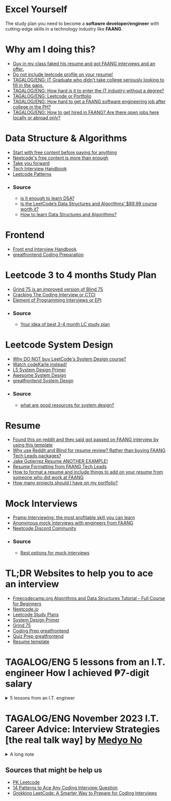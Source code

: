 # Excel Yourself
The study plan you need to become a **softawre developer/engineer** with cutting-edge skills in a technology industry like **FAANG**.

# Why am I doing this?
- [Guy in my class faked his resume and got FAANG interviews and an offer.](https://www.reddit.com/r/csMajors/comments/s9628x/guy_in_my_class_faked_his_resume_and_got_faang/)
- [Do not include leetcode profile on your resume!](https://www.reddit.com/r/leetcode/comments/yv7toz/should_i_include_my_leetcode_profile_in_my_resume/)
- [TAGALOG/ENG: IT Graduate who didn't take college seriously looking to fill in the gaps.](https://www.reddit.com/r/phcareers/comments/y82o84/it_graduate_who_didnt_take_college_seriously/)
- [TAGALOG/ENG: How hard is it to enter the IT industry without a degree?](https://www.reddit.com/r/phcareers/comments/jmka8j/how_hard_is_it_to_enter_the_it_industry_without_a/)
- [TAGALOG/ENG: Leetcode or Portfolio](https://www.reddit.com/r/PinoyProgrammer/comments/18ln2yw/leetcode_or_portfolio/)
- [TAGALOG/ENG: How hard to get a FAANG software engineering job after college in the PH?](https://www.reddit.com/r/PinoyProgrammer/comments/14u3g6g/how_hard_to_get_a_faang_software_engineering_job/)
- [TAGALOG/ENG: How to get hired in FAANG? Are there open jobs here locally or abroad only?](https://www.reddit.com/r/PinoyProgrammer/comments/yut8c0/how_to_get_hired_in_faang_are_there_open_jobs/)

# Data Structure & Algorithms
- [Start with free content before paying for anything](https://www.youtube.com/watch?v=8hly31xKli0)
- [Neetcode's free content is more than enough](https://neetcode.io/courses)
- [Take you forward](https://takeuforward.org/strivers-a2z-dsa-course/strivers-a2z-dsa-course-sheet-2/)
- [Tech Interview Handbook](https://www.techinterviewhandbook.org/)
- [Leetcode Patterns](https://seanprashad.com/leetcode-patterns/)
- ### Source
  - [is it enough to learn DSA?](https://www.reddit.com/r/leetcode/comments/11gr4uq/has_anyone_bought_the_leetcode_data_structures/)
  - [Is the LeetCode’s Data Structures and Algorithms’ $89.99 course worth it?](https://www.reddit.com/r/learnprogramming/comments/16vcdoo/is_the_leetcodes_data_structures_and_algorithms/)
  - [How to learn Data Structures and Algorithms?](https://www.reddit.com/r/leetcode/comments/q96h8k/how_to_learn_data_structures_and_algorithms/)

# Frontend
- [Front end Interview Handbook](https://www.frontendinterviewhandbook.com/)
- [greatfrontend Coding Preparation](https://www.greatfrontend.com/prepare/coding)

# Leetcode 3 to 4 months Study Plan
- [Grind 75 is an improved version of Blind 75](https://www.techinterviewhandbook.org/grind75)
- [Cracking The Coding Interview or CTCI](https://github.com/Avinash987/Coding/blob/master/Cracking-the-Coding-Interview-6th-Edition-189-Programming-Questions-and-Solutions.pdf)
- [Element of Programming Interviews or EPI](https://github.com/qqqil/ebooks/blob/master/algorithms/Elements%20of%20Programming%20Interviews.pdf)
- ### Source
  - [Your idea of best 3-4 month LC study plan](https://www.reddit.com/r/leetcode/comments/zk2hgo/your_idea_of_best_34_month_lc_study_plan/)

# Leetcode System Design
- [Why DO NOT buy LeetCode's System Design course?](https://www.reddit.com/r/leetcode/comments/yq93y2/do_not_buy_leetcodes_system_design_course/)
- [Watch codeKarle instead!](https://www.youtube.com/@codeKarle/videos)
- [L5 System Design Primer](https://github.com/donnemartin/system-design-primer)
- [Awesome System Design](https://github.com/madd86/awesome-system-design)
- [greatfrontend System Desgn](https://www.greatfrontend.com/prepare/system-design)
- ### Source
  - [what are good resources for system design?](https://www.reddit.com/r/leetcode/comments/uc3zex/what_are_good_resources_for_system_design/) 

# Resume
- [Found this on reddit and they said got passed on FAANG interview by using this template](https://www.overleaf.com/project/627224a4c2dc8e6361a77250)
- [Why use Reddit and Blind for resume review? Rather than buying FAANG Tech Leads packages?](https://www.teamblind.com/post/Anyone-use-FAANG-Tech-Leads-for-resume-review-O556x86R)
- [Jake Gutierrez Resume ANOTHER EXAMPLE!](https://github.com/jakegut/resume)
- [Resume Formatting from FAANG Tech Leads](https://www.faangtechleads.com/resume/checklist)
- [How to format a resume and include things to add on your resume from someone who did work at FAANG](https://www.reddit.com/r/cscareerquestions/comments/mybng0/i_landed_a_73k_sde_job_while_still_in_undergrad/)
- [How many projects should I have on my portfolio?](https://forum.freecodecamp.org/t/how-many-projects-should-i-have-on-my-portfolio/506361?fbclid=IwAR248kIngdMPp26ja-2fBUHSdUdmOZU4oxZaQvl8e2M2RRVuyI8A6ma86WI)

# Mock Interviews
- [Pramp Interviewing: the most profitable skill you can learn](https://www.pramp.com)
- [Anonymous mock interviews with engineers from FAANG](https://interviewing.io/)
- [Neetcode Discord Community](https://discord.com/invite/ddjKRXPqtk)
- ### Source
  - [Best options for mock interviews](https://www.reddit.com/r/leetcode/comments/wsgsxx/best_options_for_mock_interviews/) 

# TL;DR Websites to help you to ace an interview
- [Freecodecamp.org Algorithms and Data Structures Tutorial - Full Course for Beginners](https://youtu.be/8hly31xKli0)
- [Neetcode.io](https://neetcode.io/courses)
- [Leetcode Study Plans](https://leetcode.com/studyplan/)
- [System Design Primer](https://github.com/donnemartin/system-design-primer)
- [Grind 75](https://www.techinterviewhandbook.org/grind75)
- [Coding Prep greatfrontend](https://www.greatfrontend.com/prepare/coding)
- [Quiz Prep greatfrontend](https://www.greatfrontend.com/prepare/quiz)
- [Resume template](https://www.overleaf.com/project/627224a4c2dc8e6361a77250)

# TAGALOG/ENG 5 lessons from an I.T. engineer How I achieved ₱7-digit salary
<details><summary>5 lessons from an I.T. engineer</summary>
  
<p>𝑳𝒆𝒔𝒔𝒐𝒏 # 𝟏: 𝒀𝒐𝒖 𝒐𝒏𝒍𝒚 𝒉𝒂𝒗𝒆 𝟐𝟒 𝒉𝒐𝒖𝒓𝒔 𝒂 𝒅𝒂𝒚<br>
Limited ang kita ng isang I.T. engineer. Kahit pa sabihin mo na you get paid $100/hour you can only earn $2,400/day. You are the product and you only have 24 hours per day to showcase your skills. That’s the reality of a typical employee and self-employed person and that’s why only business owners and investors become wealthy. The same goes for any career.</p>

<p>In the Philippines, when you hit the 350,000/month mark as an I.T. engineer kabahan ka na dahil wala ka nang malilipatan na mas malaki pa dun at pag nawala sayo yung work na yun mahihirapan ka na makahanap ng company na kayang tapatan yun. And believe me, mawawala sayo yung work na yun. If you continue to remain an engineer and don’t move up to I.T. Executive Management once you hit that 350k mark yung sweldo mo na yun will no longer rise but fall.</p>

<p>𝑫𝒊𝒔𝒌𝒂𝒓𝒕𝒆 # 𝟏: 𝑮𝒓𝒆𝒆𝒅 𝒊𝒔 𝑵𝒐𝒕 𝒂 𝑪𝒂𝒑𝒊𝒕𝒂𝒍 𝑺𝒊𝒏<br>
If you look at the 1st screenshot I attached you will see that I currently have 4 jobs. Yes, FOUR FULL-TIME jobs. Sa same screenshot na yun you will see that all four jobs combined I make about $304/hour. That’s P16,000/hour or P133,000/day NET. That’s nothing new to me as I started working multiple jobs when I was 19. I experienced my first WFH job nung 2007 with IBM. Dun ko na master yung diskarte kung paano pagsabayin na lang yung mga trabaho instead of working multiple shifts a day. Nung pandemic since bawal lumabas I took on 6 jobs.</p>
<p>I am merely an employee/consultant. I have to submit a timesheet and say Yes Sir or Yes Boss. Pero kahit employee lang ako mas malaki pa kita ko sa mga boss ko. I only work 10 hours at night, in the comfort of my house, and never have to think about work after my shift. On the other hand, they are on-call all day and have to report to the office; I am playing golf while they are stuck on bridge calls and E-mails. I also don’t run a business at wala akong iniintindi na bayad sa rent, sweldo ng mga employees, sales, problema sa tao, accounting, etc. I don’t carry a CEO title next to my name yet I make more money than many CEO small business owners out there who stress about their business on-site and at home.</p>

<p>No one knows that I’ve worked for at least 10 of the Fortune 50 companies out there. I don’t talk about what I do with anyone including my wife. People who know me only knows I’m in the I.T. field and that’s it; hindi nila alam kaya ko pasukin mga E-mail at social media accounts nila at palitan mga WiFi passwords nila sa bahay if I wanted to. I use a 15-year-old laptop and I still carry an iPhone SE. I say these because that’s how much I hate tech, I don't love what I do, and how unavailing I think my career is. I’d rather be doing farming kasi nandun passion ko nung bata ako, pero hindi ako kaya buhayin ng passion ko so ito pinasok ko. I knew there is money in I.T. and let’s be honest – money solves a lot of problems.</p>

<p>I wanted a 6-digit salary so I worked hard for it. Nung nakuha ko na hindi ako nakuntento and wanted a 7-digit salary, so I worked harder for that. After that I said I wanted to get paid $1,000/day, and then $50,000/month. Tapos nun sinabi ko sa sarili ko na I want a 6-digits salary daily and not monthly. Nakuha ko na lahat yun but I'm still not satisfied, now I want a 6-digit monthly salary in dollars and I am working hard to achieve that.</p>

<p>Walang mali dun. I don’t smoke, I hate drinking, and I don’t gamble, but I don’t go out there and tell another adult to have the same ethics that I have. Do not let anyone tell you na wag ka papasok sa isang bagay dahil sa pera, na be grateful dahil may trabaho ka at malaki na sweldo mo tapos yung iba wala, na sundin mo ang passion mo kahit di ka kaya buhayin ng passion mo, blah blah blah, blah blah, blah blah. Kung wala ka naman sinasaktan, nilalabag na batas, maayos ka nagtratrabaho para kumita, and you can sleep soundly at night knowing you are a good person then everything else is just noise. I used greed as motivation to achieve my goals and become rich and not a basis for my morals.<br>
<ins>𝘊𝘰𝘮𝘮𝘰𝘯 𝘴𝘦𝘯𝘴𝘦 𝘵𝘦𝘭𝘭𝘴 𝘮𝘦 𝘵𝘩𝘢𝘵 𝘣𝘦𝘪𝘯𝘨 𝘢 𝘵𝘺𝘱𝘪𝘤𝘢𝘭 𝘦𝘮𝘱𝘭𝘰𝘺𝘦𝘦 𝘸𝘪𝘭𝘭 𝘯𝘰𝘵 𝘮𝘢𝘬𝘦 𝘮𝘦 𝘳𝘪𝘤𝘩, 𝘴𝘰 𝘥𝘶𝘮𝘪𝘴𝘬𝘢𝘳𝘵𝘦 𝘢𝘬𝘰.</ins></p>

<p>𝑳𝒆𝒔𝒔𝒐𝒏 # 𝟐: 𝑻𝒉𝒆 𝑴𝒐𝒓𝒆, 𝑻𝒉𝒆 𝑴𝒆𝒓𝒓𝒊𝒆𝒓<br>
Pumasok ako sa I.T. because I was inspired by a 16-year old American who can build websites in just a day. At 16 years old may Ferrari na sya kahit wala pa syang license to drive. That was during the dotcom boom, and then years later it crashed. I’m old enough to have witnessed that at yung pag baba ng salaries ng mga web designers, as well as the rise and fall of the salaries of Network Engineers, Microsoft Engineers, Database Engineers, Storage Engineers, Virtualization Engineers, and Mobile Developers. There was a time when government agencies use Novell Netware as their Operating System. None of you probably heard of that but I also witnessed Netware Engineers on their 50s lose their jobs and retire early dahil nag dominate na si Microsoft and they didn’t keep up. I was lucky enough to have witnessed that early on in my career because that told me that I have to continue learning sa field na pinasok ko.</p>
<p>Sa I.T. field at sa kahit ano pang industry or sa buhay in general – the more you know the better off you will be.</p>

<p>𝑫𝒊𝒔𝒌𝒂𝒓𝒕𝒆 # 𝟐: 𝑱𝒂𝒄𝒌 𝒐𝒇 𝑨𝒍𝒍 𝑻𝒓𝒂𝒅𝒆𝒔, 𝑴𝒂𝒔𝒕𝒆𝒓 𝒊𝒏 𝑵𝒐𝒏𝒆<br>
I never stayed in a company for more than 2 years. I am only 41 but if you look at the 2nd screenshot I attached you will see that I have worked for more than 50 companies throughout my career (a lot more actually, I just wasn’t keeping an archive back then). I do that because I want to learn a lot and earn a lot. Hindi ako kuntento sa desktops lang, hindi ako kuntento sa networking lang, hindi ako satisfied sa development at programming, ayaw ko maging specialist sa cloud, sa security, infrastructure, servers, etc. The only way I can learn everything is if I jump from one company to another.</p>

<p>Sa 1st screenshot ulit makikita nyo na ang mga trabaho ko ngayon are:<br>
- 𝘾𝙮𝙗𝙚𝙧𝙨𝙚𝙘𝙪𝙧𝙞𝙩𝙮 – I am architecting a vulnerability management program for one of the states sa America<br>
- 𝘾𝙡𝙤𝙪𝙙 – I am automating the migration of thousands of Windows Servers to AWS for a $13B private company<br>
- 𝘿𝙚𝙨𝙠𝙩𝙤𝙥𝙨 – I am doing a Windows 7 to Windows 10/11 VDI upgrade project for a $23B public company<br>
- 𝙋𝙧𝙤𝙟𝙚𝙘𝙩 𝙈𝙖𝙣𝙖𝙜𝙚𝙢𝙚𝙣𝙩 – I am an I.T. Project Manager for the 2nd largest vehicle manufacturer in the world<br>
</p>

<p>No one in my level would be willing to go back to desktops, but that’s not how I think. I don’t mind being a Jr Developer ulit at inuutusan ng mga senior developers kung may panibago naman akong language o framework na matututunan. When I go into a company I just focus on stuff na hindi ko pa alam and then I learn it and be good at it. Pag alam ko na then I move on. I only need 1-2 years for that and less than a year to learn a specific system, hardware, or application. Hindi ako nag bibida-bidahan sa opisina, I don’t involve myself sa office politics, I don’t make friends nor talk about personal stuff with my co-workers, and I attend meetings a minute late para wala nang “Hi, how are you?” na nagaganap. If the hat I am wearing sa company is an I.T. Business Analyst at may kausap akong Infrastructure Engineer, kahit alam ko na may mali syang ginagawa hinahayaan ko na lang coz' ang priority ko is wag mag pasikat para ma-juggle ko lahat ng mga trabaho ko. Nevermind na hindi ako ang pinakamatalinong engineer sa team. Nevermind na meron isang super yabang na hacker kuno akong co-worker. Nevermind na meron isang 20 years na sa company na kabisado lahat ng nangyayari sa I.T. department namin. Hindi ako insecure sa skills ko para ipaalam pa sa iba kung ano-ano ang alam ko. Instead, naka focus na lang ako sa mga hindi ko pa alam para madagdagan yung mga nalalaman ko.</p>

<p>I have used hundreds of technologies throughout my career. Lagay mo ko sa backups I know the role and I can give you 7 different backup technologies na nagamit ko na; lagay mo ko sa monitoring, ganun din and I can give you a dozen monitoring tools na nagamit ko na rin. Development tools, programming languages, Microsoft, Cisco, Citrix, and VMware products, etc. marami na ko nahawakan. I am an expert in none but I am your Jack that can run and manage all of those systems smoothly.</p>

<p>Nowadays ako na namimili ng trabaho. I don’t care what my job title is, kung ano ba role ko, kung sobrang ganda na ng company na napasukan ko, or kung ano ang mga benefits na meron sa company. When I look at a job posting ang hinahanap ko na lang are signs kung kaya ko ba isabay yung work sa iba ko pang mga trabaho, and if so, then I’ll go for it. Kung meron bagong matututunan or kung yung company is in an industry na di ko pa napapasok then that’s a plus for me at inaaplayan ko yung work kahit maliit sweldo.<br>
<ins>𝘊𝘰𝘮𝘮𝘰𝘯 𝘴𝘦𝘯𝘴𝘦 𝘵𝘦𝘭𝘭𝘴 𝘮𝘦 𝘵𝘩𝘢𝘵 𝘪𝘧 𝘐 𝘸𝘢𝘯𝘵 𝘵𝘰 𝘴𝘶𝘳𝘷𝘪𝘷𝘦 𝘪𝘯 𝘵𝘩𝘦 𝘐.𝘛. 𝘪𝘯𝘥𝘶𝘴𝘵𝘳𝘺 𝘸𝘪𝘵𝘩 𝘢 𝘩𝘪𝘨𝘩 𝘴𝘢𝘭𝘢𝘳𝘺 𝘵𝘩𝘦𝘯 𝘐 𝘩𝘢𝘷𝘦 𝘵𝘰 𝘭𝘦𝘢𝘳𝘯 𝘢𝘴 𝘮𝘢𝘯𝘺 𝘵𝘦𝘤𝘩𝘯𝘰𝘭𝘰𝘨𝘪𝘦𝘴 𝘢𝘴 𝘐 𝘤𝘢𝘯, 𝘴𝘰 𝘥𝘶𝘮𝘪𝘴𝘬𝘢𝘳𝘵𝘦 𝘢𝘬𝘰.</ins></p>

<p>𝑳𝒆𝒔𝒔𝒐𝒏 # 𝟑: 𝑻𝑨𝑵𝑺𝑻𝑨𝑨𝑭𝑳(There Ain't No Such Thing as a Free Lunch)<br>
Paulit-ulit na lang, all successful people will tell you how important hard work and sacrifice is.</p>

<p>Today para bang WFH is a must, a stress-free environment is required, and everyone is entitled to have a work-life balance. Elon Musk is an executive to many companies working more than 20 hours a day yet he has a work-life balance. I have four full-time jobs but I still have a work-life balance.</p>

<p><ins>𝙒𝙤𝙧𝙠-𝙡𝙞𝙛𝙚 𝙗𝙖𝙡𝙖𝙣𝙘𝙚 𝙖𝙣𝙙 𝙩𝙝𝙚 𝙡𝙖𝙘𝙠 𝙤𝙛 𝙞𝙩 𝙞𝙨 𝙣𝙤𝙩 𝙩𝙝𝙚 𝙛𝙖𝙪𝙡𝙩 𝙤𝙛 𝙮𝙤𝙪𝙧 𝙚𝙢𝙥𝙡𝙤𝙮𝙚𝙧 𝙗𝙪𝙩 𝙮𝙤𝙪𝙧 𝙞𝙣𝙖𝙗𝙞𝙡𝙞𝙩𝙮 𝙩𝙤 𝙩𝙝𝙞𝙣𝙠 𝙤𝙪𝙩𝙨𝙞𝙙𝙚 𝙩𝙝𝙚 𝙗𝙤𝙭 𝙩𝙤 𝙢𝙖𝙣𝙖𝙜𝙚 𝙖𝙣𝙙 𝙪𝙨𝙚 𝙮𝙤𝙪𝙧 𝙩𝙞𝙢𝙚 𝙬𝙞𝙨𝙚𝙡𝙮.</ins><br>
"If you don't go out there and put in the work, you don't go out and put in the effort, one, you're not going to get the results, but two, and more importantly, you don't deserve it. You need to earn it. So that defined my upbringing. That defined my career." – Tiger Woods</p>

<p>𝑫𝒊𝒔𝒌𝒂𝒓𝒕𝒆 # 𝟑: 𝑷𝒂𝒈 𝑴𝒂𝒚 𝑻𝒊𝒚𝒂𝒈𝒂, 𝑴𝒂𝒚 𝑵𝒊𝒍𝒂𝒈𝒂<br>
Nung 18 ako naglilinis ako ng banyo sa McDonalds at yung maliit na sweldo ko napupunta lang sa rent ko as a bedspacer. I couldn’t even afford to commute and was riding a bicycle to work, minsan late pa kasi nabasa ako sa ulan at kailangan ko magpatuyo muna before mag clock in. I experienced how hard life was and I had my share of tears pouring down while taking a shower. I did a lot of self-studying and faced countless number of rejections until makapasok sa field. Friday and Saturday nights habang nasa bars mga kapatid ko I was in a cubicle inside a Data Center kasi I have a weekend night shift NOC Engineer job that I have to attend to. I used to commute 2 hours one way sa umaga and again sa gabi kasi dalawa trabaho ko at magkalayo yung dalawang office. Lunch break ko was spent catching up on sleep. Sacrifice sa barkada, sacrifice sa sports, sacrifice sa luho; hirap sa commute, hirap sa maliit na sweldo, hirap sa stress. That’s how I spent my entire 20s and that’s just a tidbit of all other sacrifices I had to make during those years to gain experience and get myself ready when I hit my 30s. And did I mention na despite me working multiple jobs I have never been absent nor have I taken a day off from work for more than a decade now, maybe in the last 15 years pa nga?<br>
<ins>𝘊𝘰𝘮𝘮𝘰𝘯 𝘚𝘦𝘯𝘴𝘦 𝘵𝘦𝘭𝘭𝘴 𝘮𝘦 𝘵𝘩𝘢𝘵 𝘪𝘧 𝘐 𝘸𝘢𝘯𝘵 𝘵𝘰 𝘣𝘦 𝘴𝘶𝘤𝘤𝘦𝘴𝘴𝘧𝘶𝘭 𝘵𝘩𝘦𝘯 𝘐 𝘯𝘦𝘦𝘥 𝘵𝘰 𝘸𝘰𝘳𝘬 𝘩𝘢𝘳𝘥 𝘢𝘯𝘥 𝘮𝘢𝘬𝘦 𝘢𝘣𝘶𝘯𝘥𝘢𝘯𝘵 𝘴𝘢𝘤𝘳𝘪𝘧𝘪𝘤𝘦𝘴, 𝘴𝘰 𝘥𝘶𝘮𝘪𝘴𝘬𝘢𝘳𝘵𝘦 𝘢𝘬𝘰.</ins></p>

<p>𝑳𝒆𝒔𝒔𝒐𝒏 # 𝟒: 𝑬𝒙𝒑𝒆𝒓𝒊𝒆𝒏𝒄𝒆, 𝑬𝒙𝒑𝒆𝒓𝒊𝒆𝒏𝒄𝒆, 𝑬𝒙𝒑𝒆𝒓𝒊𝒆𝒏𝒄𝒆<br>
There was a time when I was one of the youngest CCNA holders sa buong mundo. I passed my CCNA certification on the day of my 19th birthday. There were only 500 CCIEs in the world back then. I was very good that I can even do subnetting in my head. Sobra ako nag sikap at talagang alam ko yung pinag-aralan ko. However, when it was time to find work I realized no one wants to hire someone without experience. I was so proud of my accomplishment only to be humbled by reality: In the I.T. world experience trumps degrees and certifications. What I went through then is no different than what many newbies are going through now. Sobrang daming fresh grads and career shifters na hindi alam ano gagawin at paano makapasok sa I.T. dahil walang experience. Even people with MBAs struggle with finding work.</p>

<p>Colleges will teach you what you need to learn about your career but they will not teach you how to land a job sa industry na pinapasok mo. Kaya maraming taong hirap makakuha ng trabaho kasi walang nagturo sa kanila kung paano makakuha ng trabaho. Job hunting and the art of it should be a class taught in universities for an entire semester. Heck, I would love to teach that class for free!</p>

<p>Kahit Summa Cum Laude ka pa ng I.T. sa U.P. Diliman you start from the bottom like everyone else dahil sa industry natin employers want experience. Hindi ito kagaya ng ibang fields na pag nag top ka sa school, bar, or board e hahabulin ka na ng mga job offers. Hindi porket narinig mo sa mga tao na nasa Cybersecurity at Cloud ang pera at future, at nagsikap ka pag-aralan yun, e makakakuha ka na ng mataas na sweldo agad-agad. If you don’t believe me then simply ask every successful I.T. person you know kung ang first job ba nila sa I.T. e malaking sweldo na agad; ask every I.T. person you know kung meron bang company na humabol at nag recruit sa kanila straight out of college.</p>

<p>𝑫𝒊𝒔𝒌𝒂𝒓𝒕𝒆 # 𝟒: 𝑩𝒆 𝑺𝒕𝒓𝒆𝒆𝒕 𝑺𝒎𝒂𝒓𝒕, 𝑵𝒐𝒕 𝑩𝒐𝒐𝒌 𝑺𝒎𝒂𝒓𝒕<br>
Newbies are too obsessed on studying and learning that they don’t realize that is just half the battle and the other half is landing a job. I carry 12 different certifications in my arsenal yet I don’t even put all of them sa resume ko kasi minsan mas makakasama pa sakin na ganun kadami certs ko. Ayoko ma question at tanungin na how can I be a Certified Scrum Master and also have a PMP certification but at the same time Certified Ethical Hacker din ako? Ang layo diba? I also have to modify job titles because I can’t be applying for an Incident Manager role but say na I’m a Web Developer sa current company ko. Experience ko is capped at 15 years lang dahil alam ko na pag nilagay ko pa na over 20 years na ko sa industry may bias na rin yun and many employers will think I’m too old na.</p>

<p>I have 28 versions of my resume. I learned to manipulate my resume and have a certain template to use depende sa role na inaaplayan ko. Kung may makita akong job posting for a Linux Engineer may resume na ko for that and I just modify it to tailor fit it sa requirements ng role. Kung ang company na inaaplayan ko ay nasa BPO industry then papalitan ko lahat ng previous work experiences ko and only mention the companies sa BPO industry where I worked for and then just play around with the dates. Kung meron naman akong specific na field sa I.T. na gusto ko pasukin for the first time then yung resume ko for that field ang ipupublish ko on-line for recruiters to see. </p>

<p>Many people think na masama ang binabago-bago ang information sa resume. That’s a huge misconception. Walang official rule kung paano gumawa ng resume. If the argument is to be honest sa resume then sa technologies pa lang I would probably have a 2-page resume na with three columns tapos kung ilalagay ko pa lahat ng mga work ko then I would end up with a 50-page resume. But why would I do that, diba? My goal is not to be honest, my goal is pansinin ang resume ko out of the dozens or hundreds of other resumes at matawag ako for an interview, so I have to think outside the box. Now if you’re filling out a formal application form ng company and signing it saying everything you said is truthful then yes, be honest.</p>

<p>I‘ve been working in the I.T. industry for 23 years but spent my first 22 years without a college degree. Last year ko lang nakuha ang BSIT ko sa PUP. Not having a degree wasn’t a choice, I simply had to survive on my own at a very young age. For 22 years kinailangan ko dumiskarte kung paano ako makakalusot sa mga trabaho na required ang college degree. Sinubukan ko ilagay sa resume ko na may degree ako; that didn’t work out kasi nahuli nung vinerify. Sinubukan ko naman magpagawa sa Recto ng diploma/degree/transcript; minsan lusot, minsan huli. Sinubukan ko naman na ilagay sa resume ko na college student ako and I’m supposed to graduate in 4 years – complete failure. I tried honesty and certainly it wasn’t the best policy. Binago ko ulit and said I’ll graduate na in 1 year and with that I got more responses sa applications ko. Ultimately ang naging diskarte ko is ilagay sa resume ko "%NameOfUniversitiy% - Bachelors in Information Technology, %CurrentYear%". That way iisipin ni HR, ni recruiter, or whoever is doing the initial screening of my resume na may degree na ko but when it's really time to be honest about it then saka ko sasabihin na kaya nga 2023 nakalagay kasi patapos pa lang ako, that I am on my last semester na. Throughout my career up until last year ang sinsabi ko lagi isang semester na lang may degree na ko. Worked flawlessly each time.</p>

<p>Again, walang nagturo sakin nun, at kahit mali yun I don’t care kasi alam ko naman na mabuting tao pa rin ako kahit ganun ang approach ko. Ang goal ko is ma-interview ako ni hiring manager kasi alam ko na pag nakausap nya ko he will end up hiring me. I can no longer count the number of times na ni-reject ako ng HR for not having a degree pero nakakuha ako ng exception kasi si hiring manager sinabi kay HR that I am the right guy for the role. This is why I am a firm believer that you don’t need to be a college graduate to have a successful I.T. career and this is also why I would pick a street smart person over a book smart individual any given day. I fetish on fixing problems on my own instead of asking other people for help kasi sa ganun paraan ako natututo – that’s how one becomes street smart.<br>
<ins>𝘽𝙤𝙤𝙠 𝙨𝙢𝙖𝙧𝙩 𝙞𝙣𝙙𝙞𝙫𝙞𝙙𝙪𝙖𝙡𝙨 𝙡𝙚𝙖𝙧𝙣 𝙛𝙧𝙤𝙢 𝙤𝙩𝙝𝙚𝙧 𝙥𝙚𝙤𝙥𝙡𝙚’𝙨 𝙚𝙭𝙥𝙚𝙧𝙞𝙚𝙣𝙘𝙚𝙨 𝙬𝙝𝙞𝙡𝙚 𝙨𝙩𝙧𝙚𝙚𝙩 𝙨𝙢𝙖𝙧𝙩 𝙛𝙤𝙡𝙠𝙨 𝙡𝙚𝙖𝙧𝙣 𝙛𝙧𝙤𝙢 𝙩𝙝𝙚𝙞𝙧 𝙤𝙬𝙣 𝙚𝙭𝙥𝙚𝙧𝙞𝙚𝙣𝙘𝙚𝙨</ins></p>

<p>So why do I have a college degree now despite being successful already? Two reasons: 1) I became a father and I want to set an example to my son when it's his time. 2) Because I worked for more than 50 companies it also means that I reported to more than 50 bosses. I’ve never been a manager but I know what makes of a good boss after experiencing that many superiors. Sobrang taas ng confidence level ko when it comes to landing a job sinubukan ko mag apply sa isang multi-national company sa BGC for an I.T. Senior Vice President role. At the end of my final interview with my supposedly soon-to-be British boss he told me “I interviewed 9 people so far and no one has the experience that you have. I would hire you in a heartbeat but a P500,000/month salary without a college degree won’t fly with our HR department. If this has a lower salary grade I can make it happen but for this particular management position, you are too high up the ladder and I don’t carry that much power, unfortunately.” I knew he was telling the truth because everyone that I spoke to liked me. Gets ko naman kasi kokonti lang naman talaga ang mga companies na kukuha ng executive na walang degree. Alangan naman ilagay nila mukha ko sa website nila at mag send sya ng mass E-mail sa buong I.T. org nila introducing me tapos walang mention about my educational background. I smiled, thanked him for the time and consideration, and then left. Pag labas ko ng building sobrang taas ng ngiti sa mukha ko kasi alam ko na someone like me who has no management experience can land a Senior VP role. So ayun, nag enroll ako sa PUP at tinapos ko degree ko during the pandemic. I never tried applying for another management role since then kasi priorities have changed and I am enjoying my time being at home with my 5-year old.<br>
<ins>𝘊𝘰𝘮𝘮𝘰𝘯 𝘚𝘦𝘯𝘴𝘦 𝘵𝘦𝘭𝘭𝘴 𝘮𝘦 𝘵𝘩𝘢𝘵 𝘰𝘯𝘭𝘺 𝘐 𝘤𝘢𝘯 𝘩𝘦𝘭𝘱 𝘮𝘺𝘴𝘦𝘭𝘧, 𝘴𝘰 𝘥𝘶𝘮𝘪𝘴𝘬𝘢𝘳𝘵𝘦 𝘢𝘬𝘰.</ins></p>

<p>𝑳𝒆𝒔𝒔𝒐𝒏 # 𝟓: 𝑻𝒉𝒆𝒓𝒆'𝒔 𝑵𝒐𝒕𝒉𝒊𝒏𝒈 𝑺𝒑𝒆𝒄𝒊𝒂𝒍 𝑨𝒃𝒐𝒖𝒈 𝑩𝒆𝒊𝒏𝒈 𝑵𝒐𝒓𝒎𝒂𝒍<br>
Kung iniisip nyo na unfair at hindi applicable dito sa Pinas yung sinasabi ko well mind you, Filipino ako, sa Pilipinas ako nakatira, and I am a taxpayer. Dumiskarte lang ako para makakuha ako ng mga clients abroad at makuha ko ng buo yung hourly rate ko. If you’re saying naman na magkaiba tayo ng situation at may pamilya ka na sinusuportahan well mind you again, nung 20s pa lang ako kahit single ako ang dami ko nang sinusuportahan mga tao, as in madami. Instead of being scared to make critical decisions sa career ko mas lalo pa ako naging aggressive kasi marami akong tinutulungan. Kung tingin mo hindi applicable sa Pinas ang multiple jobs dahil sa tax contributions then you’re normal. Kung tingin mo there’s no way for you to find work abroad while living here then you’re normal. Kung tingin mo di pwede kumita ng foreign currency habang nasa Pinas then you’re normal. Kung tingin mo bawal dahil nakalagay sa contract mo na you can't have multiple jobs then you're normal. And that’s fine, but don’t expect your future to be special. I wanted a life different from most people so I challenged myself to get out of my comfort zone and think outside the box.</p>

<p>𝑫𝒊𝒔𝒌𝒂𝒓𝒕𝒆 # 𝟓: 𝑫𝒊𝒔𝒌𝒂𝒓𝒕𝒆, 𝑫𝒊𝒔𝒌𝒂𝒓𝒕𝒆, 𝑫𝒊𝒔𝒌𝒂𝒓𝒕𝒆<br>
Dahil nga wala akong degree alam ko na handicap na agad ako pag dating sa mga job applications, so what I did was invest 8 hours of my day for job hunting and treated it like a full-time work. For 8 hours each day hanggang makakuha ako ng work I was modifying and sending out my resume, applying for work, speaking to recruiters, doing interviews, studying new stuff na nakikita ko sa mga job requirements na hindi ko alam, etc. My goal was to land a job but unexpectedly naintindihan ko na rin yung buong recruiting and job hiring process that I was able to come up with my own strategy on how to land work.</p>

<p>If you look at the third screenshot I attached you will see that this year alone I have already sent out my resume over 260 times. I average about 500 job applications in a year but 99% of them I don’t land, and for many reasons like wala akong college degree, no response from the employer, hindi nag agree sa offer, wala akong experience, I backed out after knowing more about the job, hindi ako lumusot, etc. That doesn’t bother me because I only need 2-3 jobs in a year and logic tells me that if I apply to one job posting I have a 50/50 chance of landing a job but if I apply to 500 postings then a 1% success rate is enough.</p>

<p>𝙀𝙫𝙚𝙣 𝙩𝙝𝙤𝙪𝙜𝙝 𝙄 𝙛𝙖𝙞𝙡 𝟗𝟗% 𝙤𝙛 𝙩𝙝𝙚 𝙩𝙞𝙢𝙚 𝙩𝙝𝙖𝙩 𝟏% 𝙩𝙞𝙢𝙚 𝙩𝙝𝙖𝙩 𝙄 𝙢𝙖𝙠𝙚 𝙞𝙩 𝙚𝙖𝙘𝙝 𝙮𝙚𝙖𝙧 𝙘𝙝𝙖𝙣𝙜𝙚𝙙 𝙢𝙮 𝙡𝙞𝙛𝙚.<br>
Instead of ranting na walang response from the employer after your interview, na walang response sa job applications nyo, na lagi kayong rejected after an interview, or kabado kayo lagi sa interview, or di kayo magaling mag English at makipag communicate, just send out your resume to hundreds of employers dahil ika nga sa industry natin, it’s all just ones and zeros. Meron at meron isang engot dyan na papatol sayo.</p>

<p>Hindi ako nakikinig lang sa mga sabi-sabi na ito ang hot ngayon or ito ang malaking sweldo. I actually see it first-hand kung ano ba ang hot, ano yung mga pawala na, at ano yung mga bagong roles na naglilitawan dahil minomonitor ko ang mga job boards and I get daily E-mail alerts for all job postings posted in the last 24 hours. I used to get contracts for $110/hour to hack company networks as a penetration tester but nowadays that salary doesn't exist anymore. Hindi na ko invested sa Cybersecurity like before kasi secured na career ko sa field na yun and I want to be ahead. Nowadays I am targeting work related to A.I. kasi yun ang nakikita ko sa trend at yun ang konti lang na mahirap pasukin. Believe me when I say na 10 years from now a Cloud engineer’s salary will be just like any other Server Engineer’s salary, likewise for Cybersecurity. Kung papasok ka pa lang sa I.T. tas ang end goal mo is Cloud or Cybersecurity kabahan ka na dahil by the time you actually get to a level na deserve mo na yung malaking sweldo baka it’s no longer the same salary you were told it was going to be.</p>

<p>Not once have I asked my employer for a salary increase. When I wanted a salary increase I find another job. That’s how I managed to bring my salary up. There were times that I jumped 40,000, 56,000, and 61,000 pesos per month sa salary only because I hopped. The highest increase I got was when I was 25 years old, jumping from 320,000/month to 520,000/month. Yun yung time when I decided to get out of my comfort zone again and try I.T. consulting naman. If you want an increase in pay wag mo na sayangin oras mo by asking your boss. Find another job instead because the best time to negotiate a salary increase is when you have nothing to lose dahil employed ka naman. You’ll be surprised na minsan ikaw pa pipigilan ng boss mo umalis and instead of getting the typical 3-8% standard increase lang tatapatan pa nila yung offer mo sa iba.</p>

<p>I’ve experienced doing an interview habang bagong gising lang kasi nakalimutan ko at nag ring phone ko habang tulog pa ako – and I still passed that interview. I’ve also done interviews while taking a dump in the toilet, not because I wanted to but because parang ABC na lang sya sakin at di na ko kinakabahan. Kaya ko mag multi-task habang nag-iinterview and still land the job. Iharap mo ko sa HR or sa recruiter alam ko ang mga dapat ko sabihin para lumusot ako sa kanila. Iharap mo ko sa hiring manager alam ko rin ang diskarte ko. Panel interviews alam ko strategy ko. Boss ng boss ko or mga directors and management people kabisado ko rin gusto nila marinig. If I am interviewing for a company in the Healthcare, Finance, Banking, Automotive, Retail, Government, BPO, etc. industry may sarili rin akong diskarte kasi kabisado ko na rin mga I.T. processes at systems nila. I know all these because I do interviews almost every week, sometimes multiple times a day. Kahit first day ko sa bago kong work I still do interviews with other companies. I’ve been on panel interviews where senior engineers don’t even know what to ask me kasi they were intimidated by my resume and they need not say anything else. I've landed many jobs before na isang interview lang pinagdaanan ko tapos parang formality na lang yung nangyari kasi sa resume ko pa lang nabenta ko na sarili ko at nag decide na si hiring manager na i-hire ako.</p>

<p>Everyone I know upskill para may bago silang matutunan so they can move to a higher role and salary. When I upskill I don't do it to learn something new, I do it to pass interviews. Pag may gusto akong pasukin na field or role I will go to the job boards and pull 20 job postings for that role tapos babasahin ko mga job descriptions nila at mga technologies na ginagamit sa role na yun, tapos pag-aaralan ko summary nung mga skills na kailangan and get a working knowledge about the technologies na ginagamit. I don't spend weeks or months studying, thousands of pesos on boot camps and training schools, I don't waste time with hands on experience, and I don't get a certification when I upskill. I only spend hours before the interview to upskill para lang malusutan ko ang interview. I learn enough information about the system just to B.S. myself through the interviews. Pag nakalusot na ko sa interviews and land the job saka ko kukunin yung hands on experience ko. Hindi nila kailangan malaman na wala naman talaga akong experience dahil confident ako na pag nandun na ko kaya ko matutunan yun agad-agad ng walang sablay. Kahit saan mo ko lagay sa I.T. chances are I know the role at kung hindi man kaya ko makipag communicate sa taong yun at his level. That's how I upskilled sa career ko -- on the job, getting paid while learning something new. </p>

<p>Lastly, get your certs and keep getting more certs. Totoo na you don’t need certs to get into I.T. or land a job. However, you certainly need the certs if you want to have an advantage sa ibang applicants when applying for a job. Always assume that the first person who will see your resume is not a technical person. Assume na yung HR rep or the recruiter is not technical enough to determine kung magaling ka talaga. Assume that these people have a checklist sa harap nila and all they do is quickly browse through your resume, look for the requirements na nasa checklist nila, and check off those boxes. Kahit 10 years ka nang Help Desk Technician kung nasa listahan ni HR is required ang A+ Certification at wala ka nun, then assume na bale wala ang experience mo and HR will write you off. A hiring manager will entertain your resume because he can tell na you know your stuff despite the lack of cert, but unfortunately the hiring manager is not the first person to see your resume so always assume the worst.</p>

<p>If you look at the last screenshot I attached you will see na in a span of 7 days I received E-mails from 6 different recruiters for different positions ranging from $50-$120/hr (there are a lot more actually pero pinili ko lang pakita yung mga E-mails na malalaki sweldo na inentertain ko). They reached out to me directly kasi nakita nila resume ko sa mga job boards. These recruiters simply type keywords sa search nila and many will search for a certification. Kung wala ako nung mga certs na hinahanap nila then I won’t be getting these E-mails. Because of the certs, plus yung effort ko to put out my resume on various job portals, mas tumaas ang chances ko in landing jobs kasi ako na ang nilalapitan nila instead of me sending out my resume to them. That’s how I view certifications – not to showcase my skills like what everyone else is doing but to use certs to have an advantage sa job hiring process.<br>
<ins>𝘊𝘰𝘮𝘮𝘰𝘯 𝘚𝘦𝘯𝘴𝘦 𝘵𝘦𝘭𝘭𝘴 𝘮𝘦 𝘵𝘩𝘢𝘵 𝘪𝘧 𝘐 𝘧𝘰𝘭𝘭𝘰𝘸 𝘵𝘩𝘦 𝘯𝘰𝘳𝘮 𝘵𝘩𝘦𝘯 𝘐 𝘸𝘪𝘭𝘭 𝘦𝘯𝘥 𝘶𝘱 𝘭𝘪𝘬𝘦 𝘵𝘩𝘦 𝘮𝘢𝘫𝘰𝘳𝘪𝘵𝘺, 𝘴𝘰 𝘥𝘶𝘮𝘪𝘴𝘬𝘢𝘳𝘵𝘦 𝘢𝘬𝘰.</ins></p>

<p>My early goals in life was no different than most people: I wanted a brand new car and my own house. I checked the former when I was 21 and checked the latter when I was 23. I then followed up those goals with much larger ones with deadlines set to when I turn 30 and when I turn 40. My goal now before I turn 50 is to transition from being rich to being wealthy. Preferably I wanted to become wealthy by the time I hit 40 pero sobrang dami lang talagang tinutulungan kaya sacrifice muna sa sarili to help others. Hopefully by the time I reach 50 I have enough assets that are working for me giving me the same monthly income I am making now so I can finally retire and bum out.</p>

<p>For over 20 years I’ve consistently worked at least two jobs. I make millions each month yet I still spend the first hour of my shift browsing the job boards, modifying my resume, sending out job applications, and talking to recruiters. Twenty years later I am still hungry, driven, and motivated. Naturally I just forgot about farming and discovered my true passion which is to help my family and help people in need.</p>

<p>There is absolutely nothing wrong about pursuing your passion. Likewise, there is absolutely nothing wrong in forgetting your passion. My experience taught me that it is much sweeter and rewarding when you set goals and pursue those goals, because the journey it takes to reach those goals becomes your passion.</p>

<p>𝙋𝙖𝙨𝙨𝙞𝙤𝙣 𝙞𝙨 𝙣𝙤𝙩 𝙨𝙤𝙢𝙚𝙩𝙝𝙞𝙣𝙜 𝙮𝙤𝙪 𝙘𝙖𝙡𝙡 𝙤𝙪𝙩 𝙖𝙣𝙙 𝙨𝙚𝙩 𝙩𝙤 𝙙𝙤 𝙗𝙪𝙩 𝙨𝙤𝙢𝙚𝙩𝙝𝙞𝙣𝙜 𝙮𝙤𝙪 𝙧𝙚𝙖𝙡𝙞𝙯𝙚 𝙖𝙣𝙙 𝙙𝙞𝙨𝙘𝙤𝙫𝙚𝙧 𝙣𝙖𝙩𝙪𝙧𝙖𝙡𝙡𝙮.<br>
It’s my turn to be a parent now and unlike many parents out there, when my son reaches the age of reason I will not advise him to pursue what he is passionate about. I would instead tell him to create goals, both short term and long term goals, and to keep creating goals, and then simply work hard to pursue those goals, so he can find his passion.</p>

<p>This long read is not meant to tell anyone to mimic me. It’s also not meant to inspire anyone to enter I.T. because getting to a 3M monthly salary didn’t happen overnight, it’s decades’ worth of sacrifices and hard work. I do not know anyone else who is doing what I am doing but believe it or not I am not special dahil marami kaming marunong dumiskarte. Lumabas lang ako sa comfort zone ko para matuto akong diskartehan ang buhay ko. That’s what this post is about – matuto kayo dumiskarte sa buhay at hindi gaya lang ng gaya sa mga naririnig, binabasa, at sinasabi sa inyo. When things get tough stop asking other people for encouraging words to make you feel better or to help you with your problems. Instead, concentrate on the problem and then come up with solutions to fix it. Think outside the box.</p>

<p>𝑲𝒆𝒚 𝑻𝒂𝒌𝒆𝒂𝒘𝒂𝒚𝒔:<br>
• I didn’t let society define my morals in life<br>
• I got out of my comfort zone so I can grow<br>
• I gave up my 20s to become successful<br>
• I used experience as my teacher in life<br>
• I pursued goals instead of my passion<br>
  And again, 𝑫𝑰𝑺𝑲𝑨𝑹𝑻𝑬, 𝑫𝑰𝑺𝑲𝑨𝑹𝑻𝑬, 𝑫𝑰𝑺𝑲𝑨𝑹𝑻𝑬
</p>
</details>

# TAGALOG/ENG November 2023 I.T. Career Advice: Interview Strategies [the real talk way] by [Medyo No](https://www.facebook.com/MedyoSocial/)
<details><summary>A long note</summary>
<p>Almost all of you won’t be able to name an I.T. engineer who only worked for one company throughout his career because every successful I.T. engineer would have worked for multiple companies before being successful. To be able to work for multiple employers you have to be capable of landing a job and to be able to land a job you have to surpass the interview process. That’s how important interviews are. In our industry it’s not all about skills and tech at hindi lang isang interview ang dadaanan mo sa career mo.</p>
  
<p>With that said, here is my November I.T. Career Advice: Interview Strategies [the real talk way]</p>
  
<p><ins>Tip # 1:</ins> If you don’t know how to prepare for a job interview read the job description of the role you are applying. If you don’t have it then search the job portals for that role, read through 20 postings, and then understand the common denominators of that role (skills required, day to day responsibilities, and technologies used). Focus your preparation on those three.</p>
<p><ins>Tip # 2:</ins> If you have a meeting invite for your interview (ask if you don’t) pull the names of the people on the invite and Google them. See if they have a LinkedIn profile or if you can find them on-line. Research their past roles and job history. Knowing who will be on the call will tell you how the interview will go. Obviously kung meron mga engineers sa call then expect the interview to have technical questions, kung HR or recruiter then it will be more about your background, career, and compatibility to the company. Kung upper I.T. management or final interview sa boss ng magiging boss mo then be ready to sell your personality and communication skills. Kung si hiring manager heavy ang technical background at newbie manager pa lang then be ready na tapunan ka rin nya ng technical questions, pero kung nasa management na sya for a very long time then you may be able to B.S. your way about your technical skills. Meron din ibang diskarte kung maliit or malaki ang company at kung anong industry sya, although medyo advanced tips na yun for me to share here.</p>
<p><ins>Tip # 3:</ins> Don’t be shy to ask your recruiter or HR about the person or people conducting your interview. Recruiters will gladly give you some tips. Ask questions like “How does this person/people conduct their interviews?”, “Have there been candidates before me that completed the same interview and how did those go?”, “What are the typical questions being asked?”, etc. Kung magaling recruiter mo he/she should be able to answer all those questions.</p>
<p><ins>Tip # 4:</ins> For technologies you are not familiar with get a good understanding of what they are 2-3 hours before the interview. Find out about version numbers, get a good look and feel of the product’s interface, common problems with it, competing products, etc. It’s much better to sell yourself na you have a good working knowledge about the technology despite the lack of hands-on experience than to simply say you don’t know what it is. Else, kung hindi mo talaga alam don’t be scared to say na hindi mo alam. Mas ok yun kesa magpanggap ka na alam mo dahil ang mangyayari lang is paligoy-ligoy ka sa sagot mo and interviewers will definitely see through that.</p>
<p><ins>Tip # 5:</ins> I have a 49-inch widescreen monitor that I use solely for interviews. On that screen are all of my notes for the interview including answers to the most common interview questions I have gathered for the role I am targeting. My camera is pointed to my face but in an angle and not directly to my eyes. Sa simula pa lang ng interview I stare at my notes na agad and don’t look at the camera directly. This gives the interviewers the impression that I am looking at them through my screen but in reality I am looking at my notes and am only glancing on them. This way pag may tinanong sakin na hindi ko completely alam and I have to refer to my notes hindi halata na may binabasa ako.</p>
<p><ins>Tip # 6:</ins> Have a template of perfectly crafted answers to the most common personality questions or questions that you know may be asked because they are red flags on your resume, like “Why did you leave your last job” or “Explain the gap on your resume”. Know how to respond to questions like “Where do you want to be or where do you see yourself 5 years from now” or “Tell me a time when you had to deal with a huge problem and how you managed to resolve it”.</p>
<p>I hop a lot and sometimes I get asked why I hop a lot. Companies ask that kasi ayaw nila na papasok ako tapos aalis din naman ako in a short period of time. Ang sagot ko lagi dun is “I wanted to learn a lot and I wanted to work at different environments and industries. That helped me tremendously in my career and brought to me to where I am now. However, I just started my own family recently and am a father now. Priorities have changed so I am now looking for a stable company that I can grow with for a long period of time, and I feel this company meets that requirement” – kahit hindi naman totoo na nag ka anak ako at alam ko na lilipat ulit ako after two years or less.</p>
<p><ins>Tip # 7:</ins> Go through plenty of rejections. I’ve learned to master the strategy on how to talk to recruiters and HR, hiring managers, engineers, and what to say and not to say on technical interviews, final interviews, personality interviews, initial screening, etc. because I always put myself through interviews. Yung notes ko na sinabi ko sa Tip # 5 were notes collected from decades’ worth of interviews. By going through it over and over again you will naturally be able to predict how an interview will go and can easily prepare for it, even to a point na kaya mo na i-set ang tone and direction ng interview kahit ikaw yung applicant.</p>
<p>There is no step by step process to successfully pass an interview. Interviews are mastered through confidence, confidence is achieved through experience, and experience is collected through tons and tons of rejections. Experience countless number of rejections para mas maintindihan mo yung job hiring process at para ma build mo ang confidence mo.</p>
<p><ins>Tip # 8:</ins> Kahit hindi ka naghahanap ng work just go out there and test the market. Get a feel how marketable you are or how hard it is for you to land a job para may idea ka in case mawalan ka ng work. Test the market para malaman mo kung underpaid ka ba sa skills na meron ka or overpaid ka. Di mo naman kailangan lumipat if you don’t want to e. At the end of the day it is always better to be rejecting job offers than to be rejected for a role. Kung stress ka na sa work mo or feeling mo toxic sya, kahit di ka pa naman nagplaplano mag quit maghanap ka na ng work para malaman mo kung may karapatan ka ba mag quit dahil kayang-kaya mo kumuha ng kapalit o kung dapat ka muna kumuha ng kapalit bago ka mag quit. The side effect to embracing endless job search is gagaling ka na rin sa interviews naturally.</p>
<p>If you don’t want to leave your comfort zone at ok ka lang sa company mo then hanap ka ng mga work na 50K more sa kinikita mo at mas senior sa role na meron ka. Apply ka ng apply at pag daanan mo ang mga application and interview process. Ang goal mo lang naman is to gain experience sa mga interviews e so kung di mo man makuha mga roles na yun then ok lang, pero kung biglang ginulat mo sarili mo dahil nakalusot ka, well, then meron kang napakagandang problema.</p>
<p><ins>Tip # 9:</ins> Going through countless interviews taught me that it’s not about my qualifications but about selling myself sa mga nag-iinterview sakin. Maraming beses na ko nakalusot sa mga interviews not because I am qualified for the role but because I was able to sell myself to the hiring manager. If you can get to that point sa career mo na kaya mo na benta sarili mo successfully then you will never have to worry about job security ever again nor will you ever have to worry about a low salary.</p>
<p><ins>Tip # 10:</ins> Never ever deny yourself of an opportunity to go through the job hiring process. When recruiters reach out to you or may nag refer sayo kahit hindi ka naman naghahanap entertain them and go through the hiring process. Maraming beses ko na na-ecounter na nasa interview ako for one role tapos inofferan ako ng ibang role with a much bigger pay than the one I am targeting dahil nakausap nila ako at nalaman nila skill sets ko. There were times din na alam ko na hindi ko naman kukunin yung work pero pinatulan ko pa rin para lang ma experience yung interview process tapos in the end I ended up getting the job anyway kasi sobrang ganda nung final offer versus sa initial understanding ko about the work and salary. These are unexpected opportunities na di ko naman malalaman kung tinanggihan ko na agad sa inquiry pa lang.</p>
<p>I am both an employee and employer. Once in a while I go to the job boards and look for talent to work for me. I look for experienced engineers who I feel are underpaid and I give them an opportunity to move up sa career at buhay nila. Lagi ako nakaka encounter ng mga engineers who flat out decline a role without even asking for more information. One of the responses I always get is “I am currently employed”. If only they knew that the salary they would get from me is at least double of what they are currently making and that what I have to offer will allow them to experience different roles and exposure sa ibat-ibang fields sa I.T., get to touch countless of technologies, and work at different industries. Don’t be that kind of engineer – pag may tumawag sayo or may nag refer sayo for a role kahit hindi ka interested pag daanan mo yung process – because again, in our industry it’s not all about skills and tech lang.</p>
<b>Reference</b>
<p>No, M. (2023, November 9). November I.T. Career Advice: Interview Strategies [the real talk way]. Retrieved from https://www.facebook.com/groups/itphil/posts/1334770923853726/</p>
</details>

## Sources that might be help us
- [PK Leetcode](https://www.piratekingdom.com/leetcode/study-guide)
- [14 Patterns to Ace Any Coding Interview Question](https://hackernoon.com/14-patterns-to-ace-any-coding-interview-question-c5bb3357f6ed)
- [Grokking LeetCode: A Smarter Way to Prepare for Coding Interviews](https://interviewnoodle.com/grokking-leetcode-a-smarter-way-to-prepare-for-coding-interviews-e86d5c9fe4e1)
